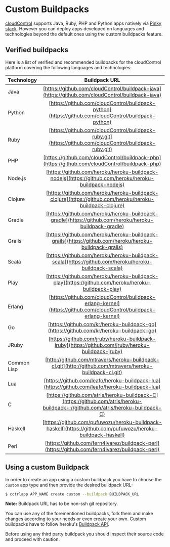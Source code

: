 # Custom Buildpacks

[cloudControl](https://www.cloudcontrol.com) supports Java, Ruby, PHP and Python apps natively via [Pinky stack](https://www.cloudcontrol.com/dev-center/Platform%20Documentation#stacks). However you can deploy apps developed on languages and technologies beyond the default ones using the custom buildpacks feature.

## Verified buildpacks

Here is a list of verified and recommended buildpacks for the cloudControl platform covering the following languages and technologies:

|Technology|Buildpack URL|
|:---------|:----------:|
|Java|[https://github.com/cloudControl/buildpack-java](https://github.com/cloudControl/buildpack-java)|
|Python|[https://github.com/cloudControl/buildpack-python](https://github.com/cloudControl/buildpack-python)|
|Ruby|[https://github.com/cloudControl/buildpack-ruby.git](https://github.com/cloudControl/buildpack-ruby.git)|
|PHP|[https://github.com/cloudControl/buildpack-php](https://github.com/cloudControl/buildpack-php)|
|Node.js|[https://github.com/heroku/heroku-buildpack-nodejs](https://github.com/heroku/heroku-buildpack-nodejs)|
|Clojure|[https://github.com/heroku/heroku-buildpack-clojure](https://github.com/heroku/heroku-buildpack-clojure)|
|Gradle|[https://github.com/heroku/heroku-buildpack-gradle](https://github.com/heroku/heroku-buildpack-gradle)|
|Grails|[https://github.com/heroku/heroku-buildpack-grails](https://github.com/heroku/heroku-buildpack-grails)|
|Scala|[https://github.com/heroku/heroku-buildpack-scala](https://github.com/heroku/heroku-buildpack-scala)|
|Play|[https://github.com/heroku/heroku-buildpack-play](https://github.com/heroku/heroku-buildpack-play)|
|Erlang|[https://github.com/cloudControl/buildpack-erlang-kernel](https://github.com/cloudControl/buildpack-erlang-kernel)|
|Go|[https://github.com/kr/heroku-buildpack-go](https://github.com/kr/heroku-buildpack-go)|
|JRuby|[https://github.com/jruby/heroku-buildpack-jruby](https://github.com/jruby/heroku-buildpack-jruby)|
|Common Lisp|[http://github.com/mtravers/heroku-buildpack-cl.git](http://github.com/mtravers/heroku-buildpack-cl.git)|
|Lua|[https://github.com/leafo/heroku-buildpack-lua](https://github.com/leafo/heroku-buildpack-lua)|
|C|[https://github.com/atris/heroku-buildpack-C](https://github.com/atris/heroku-buildpack-://github.com/atris/heroku-buildpack-C)|
|Haskell|[https://github.com/pufuwozu/heroku-buildpack-haskell](https://github.com/pufuwozu/heroku-buildpack-haskell)|
|Perl|[https://github.com/fern4lvarez/buildpack-perl](https://github.com/fern4lvarez/buildpack-perl)|

## Using a custom Buildpack

In order to create an app using a custom buildpack you have to choose the `custom` app type and then provide the desired buildpack URL:

~~~bash
$ cctrlapp APP_NAME create custom --buildpack BUILDPACK_URL
~~~

**Note:** Buildpack URL has to be non-ssh git repository.

You can use any of the forementioned buildpacks, fork them and make changes according to your needs or even create your own. Custom buildpacks have to follow heroku's [Buildpack API](https://devcenter.heroku.com/articles/buildpack-api).

Before using any third party buildpack you should inspect their source code and proceed with caution.
